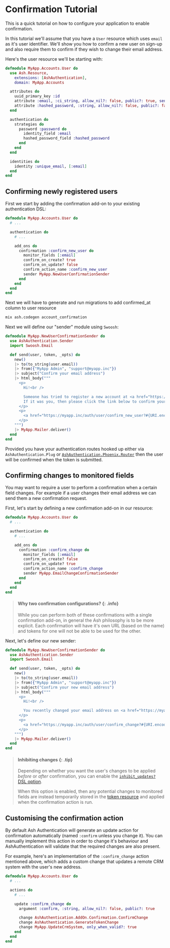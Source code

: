 # Confirmation Tutorial

This is a quick tutorial on how to configure your application to enable confirmation.

In this tutorial we'll assume that you have a `User` resource which uses `email` as it's user identifier. We'll show you how to confirm a new user on sign-up and also require them to confirm if they wish to change their email address.

Here's the user resource we'll be starting with:

```elixir
defmodule MyApp.Accounts.User do
  use Ash.Resource,
    extensions: [AshAuthentication],
    domain: MyApp.Accounts

  attributes do
    uuid_primary_key :id
    attribute :email, :ci_string, allow_nil?: false, public?: true, sensitive?: true
    attribute :hashed_password, :string, allow_nil?: false, public?: false, sensitive?: true
  end

  authentication do
    strategies do
      password :password do
        identity_field :email
        hashed_password_field :hashed_password
      end
    end
  end

  identities do
    identity :unique_email, [:email]
  end
end
```

## Confirming newly registered users

First we start by adding the confirmation add-on to your existing authentication DSL:

```elixir
defmodule MyApp.Accounts.User do
  # ...

  authentication do
    # ...

    add_ons do
      confirmation :confirm_new_user do
        monitor_fields [:email]
        confirm_on_create? true
        confirm_on_update? false
        confirm_action_name :confirm_new_user
        sender MyApp.NewUserConfirmationSender
      end
    end
  end
end
```
Next we will have to generate and run migrations to add confirmed_at column to user resource

```bash
mix ash.codegen account_confirmation
```

Next we will define our "sender" module using `Swoosh`:

```elixir
defmodule MyApp.NewUserConfirmationSender do
  use AshAuthentication.Sender
  import Swoosh.Email

  def send(user, token, _opts) do
    new()
    |> to(to_string(user.email))
    |> from({"MyApp Admin", "support@myapp.inc"})
    |> subject("Confirm your email address")
    |> html_body("""
      <p>
        Hi!<br />

        Someone has tried to register a new account at <a href="https://myapp.inc">MyApp</a>.
        If it was you, then please click the link below to confirm your identity.  If you did not initiate this request then please ignore this email.
      </p>
      <p>
        <a href="https://myapp.inc/auth/user/confirm_new_user?#{URI.encode_query(token: token)}">Click here to confirm your account</a>
      </p>
    """)
    |> MyApp.Mailer.deliver()
  end
end
```

Provided you have your authentication routes hooked up either via `AshAuthentication.Plug` or [`AshAuthentication.Phoenix.Router`](https://hexdocs.pm/ash_authentication_phoenix/AshAuthentication.Phoenix.Router.html) then the user will be confirmed when the token is submitted.

## Confirming changes to monitored fields

You may want to require a user to perform a confirmation when a certain field changes. For example if a user changes their email address we can send them a new confirmation request.

First, let's start by defining a new confirmation add-on in our resource:

```elixir
defmodule MyApp.Accounts.User do
  # ...

  authentication do
    # ...

    add_ons do
      confirmation :confirm_change do
        monitor_fields [:email]
        confirm_on_create? false
        confirm_on_update? true
        confirm_action_name :confirm_change
        sender MyApp.EmailChangeConfirmationSender
      end
    end
  end
end
```

> #### Why two confirmation configurations? {: .info}
>
> While you can perform both of these confirmations with a single confirmation add-on, in general the Ash philosophy is to be more explicit. Each confirmation will have it's own URL (based on the name) and tokens for one will not be able to be used for the other.

Next, let's define our new sender:

```elixir
defmodule MyApp.NewUserConfirmationSender do
  use AshAuthentication.Sender
  import Swoosh.Email

  def send(user, token, _opts) do
    new()
    |> to(to_string(user.email))
    |> from({"MyApp Admin", "support@myapp.inc"})
    |> subject("Confirm your new email address")
    |> html_body("""
      <p>
        Hi!<br />

        You recently changed your email address on <a href="https://myapp.inc">MyApp</a>.  Please confirm it.
      </p>
      <p>
        <a href="https://myapp.inc/auth/user/confirm_change?#{URI.encode_query(token: token)}">Click here to confirm your new email address</a>
      </p>
    """)
    |> MyApp.Mailer.deliver()
  end
end
```

> #### Inhibiting changes {: .tip}
>
> Depending on whether you want the user's changes to be applied _before_ or _after_ confirmation, you can enable the [`inhibit_updates?` DSL option](documentation/dsls/DSL:-AshAuthentication.AddOn.Confirmation.md#authentication-add_ons-confirmation-inhibit_updates?).
>
> When this option is enabled, then any potential changes to monitored fields are instead temporarily stored in the [token resource](documentation/dsls/DSL:-AshAuthentication.TokenResource.md) and applied when the confirmation action is run.

## Customising the confirmation action

By default Ash Authentication will generate an update action for confirmation automatically (named `:confirm` unless you change it). You can manually implement this action in order to change it's behaviour and AshAuthentication will validate that the required changes are also present.

For example, here's an implementation of the `:confirm_change` action mentioned above, which adds a custom change that updates a remote CRM system with the user's new address.

```elixir
defmodule MyApp.Accounts.User do
  # ...

  actions do
    # ...

    update :confirm_change do
      argument :confirm, :string, allow_nil?: false, public?: true

      change AshAuthentication.AddOn.Confirmation.ConfirmChange
      change AshAuthentication.GenerateTokenChange
      change MyApp.UpdateCrmSystem, only_when_valid?: true
    end
  end
end
```
